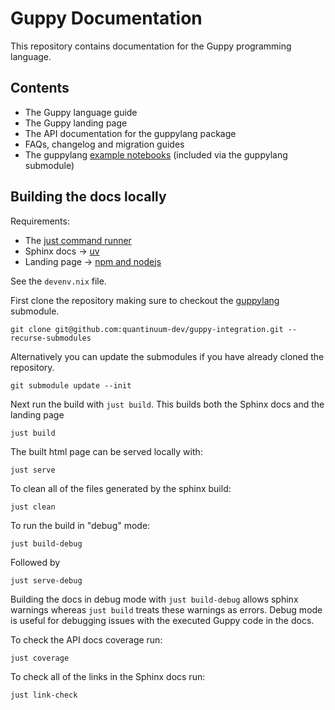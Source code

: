 # Guppy Documentation

This repository contains documentation for the Guppy programming language.

## Contents
* The Guppy language guide
* The Guppy landing page
* The API documentation for the guppylang package
* FAQs, changelog and migration guides
* The guppylang [example notebooks](https://github.com/CQCL/guppylang/tree/main/examples) (included via the guppylang submodule)

## Building the docs locally

Requirements:
* The [just command runner](https://github.com/casey/just) 
* Sphinx docs -> [uv](https://docs.astral.sh/uv/getting-started/installation/)
* Landing page -> [npm and nodejs](https://docs.npmjs.com/downloading-and-installing-node-js-and-npm)

See the `devenv.nix` file.

First clone the repository making sure to checkout the [guppylang](https://github.com/CQCL/guppylang) submodule.

```shell
git clone git@github.com:quantinuum-dev/guppy-integration.git --recurse-submodules
```

Alternatively you can update the submodules if you have already cloned the repository.

```shell
git submodule update --init
```
Next run the build with `just build`. This builds both the Sphinx docs and the landing page

```shell
just build
```

The built html page can be served locally with:

```shell
just serve
```

To clean all of the files generated by the sphinx build:

```shell
just clean
```

To run the build in "debug" mode:

```shell
just build-debug
```

Followed by

```shell
just serve-debug
```

Building the docs in debug mode with `just build-debug` allows sphinx warnings whereas `just build` treats these warnings as errors. Debug mode is useful for debugging issues with the executed Guppy code in the docs.

To check the API docs coverage run:

```shell
just coverage
```

To check all of the links in the Sphinx docs run:

```shell
just link-check
```
